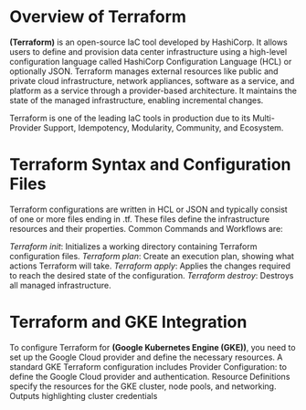 # Overview of Terraform
**(Terraform)** is an open-source IaC tool developed by HashiCorp. It allows users to define and provision data center infrastructure using a high-level configuration language called HashiCorp Configuration Language (HCL) or optionally JSON. Terraform manages external resources like public and private cloud infrastructure, network appliances, software as a service, and platform as a service through a provider-based architecture. It maintains the state of the managed infrastructure, enabling incremental changes.

Terraform is one of the leading IaC tools in production due to its Multi-Provider Support, Idempotency, Modularity, Community, and Ecosystem.

# Terraform Syntax and Configuration Files
Terraform configurations are written in HCL or JSON and typically consist of one or more files ending in .tf. These files define the infrastructure resources and their properties. Common Commands and Workflows are:

*Terraform init*: Initializes a working directory containing Terraform configuration files.
*Terraform plan*: Create an execution plan, showing what actions Terraform will take.
*Terraform apply*: Applies the changes required to reach the desired state of the configuration.
*Terraform destroy*: Destroys all managed infrastructure. 

# Terraform and GKE Integration
To configure Terraform for **(Google Kubernetes Engine (GKE))**, you need to set up the Google Cloud provider and define the necessary resources. A standard GKE Terraform configuration includes Provider Configuration: to define the Google Cloud provider and authentication. Resource Definitions specify the resources for the GKE cluster, node pools, and networking. Outputs highlighting cluster credentials 
